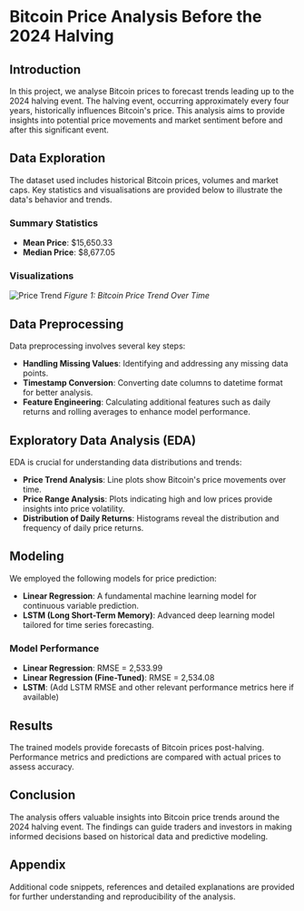 # Bitcoin Price Analysis Before the 2024 Halving

## Introduction
In this project, we analyse Bitcoin prices to forecast trends leading up to the 2024 halving event. The halving event, occurring approximately every four years, historically influences Bitcoin's price. This analysis aims to provide insights into potential price movements and market sentiment before and after this significant event.

## Data Exploration
The dataset used includes historical Bitcoin prices, volumes and market caps. Key statistics and visualisations are provided below to illustrate the data's behavior and trends.

### Summary Statistics
- **Mean Price**: $15,650.33
- **Median Price**: $8,677.05

### Visualizations
![Price Trend](price_trend.png)
*Figure 1: Bitcoin Price Trend Over Time*

## Data Preprocessing
Data preprocessing involves several key steps:
- **Handling Missing Values**: Identifying and addressing any missing data points.
- **Timestamp Conversion**: Converting date columns to datetime format for better analysis.
- **Feature Engineering**: Calculating additional features such as daily returns and rolling averages to enhance model performance.

## Exploratory Data Analysis (EDA)
EDA is crucial for understanding data distributions and trends:
- **Price Trend Analysis**: Line plots show Bitcoin's price movements over time.
- **Price Range Analysis**: Plots indicating high and low prices provide insights into price volatility.
- **Distribution of Daily Returns**: Histograms reveal the distribution and frequency of daily price returns.

## Modeling
We employed the following models for price prediction:
- **Linear Regression**: A fundamental machine learning model for continuous variable prediction.
- **LSTM (Long Short-Term Memory)**: Advanced deep learning model tailored for time series forecasting.

### Model Performance
- **Linear Regression**: RMSE = 2,533.99
- **Linear Regression (Fine-Tuned)**: RMSE = 2,534.08
- **LSTM**: (Add LSTM RMSE and other relevant performance metrics here if available)

## Results
The trained models provide forecasts of Bitcoin prices post-halving. Performance metrics and predictions are compared with actual prices to assess accuracy. 

## Conclusion
The analysis offers valuable insights into Bitcoin price trends around the 2024 halving event. The findings can guide traders and investors in making informed decisions based on historical data and predictive modeling.

## Appendix
Additional code snippets, references and detailed explanations are provided for further understanding and reproducibility of the analysis.
